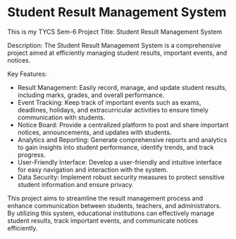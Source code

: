 # Student Result Management System
 This is my TYCS Sem-6 Project 
 Title: Student Result Management System

Description:
The Student Result Management System is a comprehensive project aimed at efficiently managing student results, important events, and notices. 

Key Features:
- Result Management: Easily record, manage, and update student results, including marks, grades, and overall performance.
- Event Tracking: Keep track of important events such as exams, deadlines, holidays, and extracurricular activities to ensure timely communication with students.
- Notice Board: Provide a centralized platform to post and share important notices, announcements, and updates with students.
- Analytics and Reporting: Generate comprehensive reports and analytics to gain insights into student performance, identify trends, and track progress.
- User-Friendly Interface: Develop a user-friendly and intuitive interface for easy navigation and interaction with the system.
- Data Security: Implement robust security measures to protect sensitive student information and ensure privacy.

This project aims to streamline the result management process and enhance communication between students, teachers, and administrators. By utilizing this system, educational institutions can effectively manage student results, track important events, and communicate notices efficiently. 



